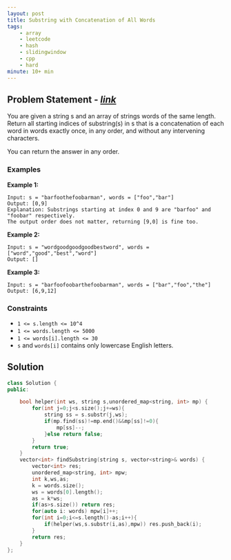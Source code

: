 ```yaml
---
layout: post
title: Substring with Concatenation of All Words
tags:
    - array
    - leetcode
    - hash
    - slidingwindow
    - cpp
    - hard
minute: 10+ min
---
```


## Problem Statement - [*link*](https://leetcode.com/problems/substring-with-concatenation-of-all-words/)

You are given a string s and an array of strings words of the same length. Return all starting indices of substring(s) in s that is a concatenation of each word in words exactly once, in any order, and without any intervening characters.

You can return the answer in any order.

### Examples

**Example 1:**

```
Input: s = "barfoothefoobarman", words = ["foo","bar"]
Output: [0,9]
Explanation: Substrings starting at index 0 and 9 are "barfoo" and "foobar" respectively.
The output order does not matter, returning [9,0] is fine too.
```

**Example 2:**

```
Input: s = "wordgoodgoodgoodbestword", words = ["word","good","best","word"]
Output: []
```

**Example 3:**

```
Input: s = "barfoofoobarthefoobarman", words = ["bar","foo","the"]
Output: [6,9,12]
```



### Constraints
+ `1 <= s.length <= 10^4`
+ `1 <= words.length <= 5000`
+ `1 <= words[i].length <= 30`
+ `s` and `words[i]` contains only lowercase English letters.

## Solution
```cpp
class Solution {
public:

    bool helper(int ws, string s,unordered_map<string, int> mp) {
        for(int j=0;j<s.size();j+=ws){
            string ss = s.substr(j,ws);
            if(mp.find(ss)!=mp.end()&&mp[ss]!=0){
                mp[ss]--;
            }else return false;
        }
        return true;
    }
    vector<int> findSubstring(string s, vector<string>& words) {
        vector<int> res;
        unordered_map<string, int> mpw;
        int k,ws,as;
        k = words.size();
        ws = words[0].length();
        as = k*ws;
        if(as>s.size()) return res;
        for(auto i: words) mpw[i]++;
        for(int i=0;i<=s.length()-as;i++){
            if(helper(ws,s.substr(i,as),mpw)) res.push_back(i);
        }
        return res;
    }
};
```